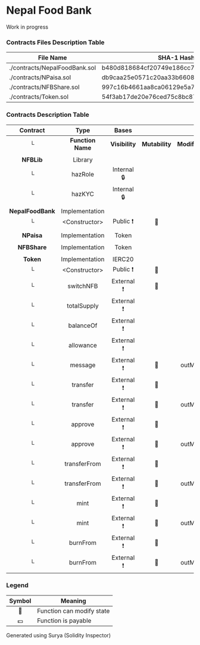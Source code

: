 # Nepal Food Bank
Work in progress

### Contracts Files Description Table

|  File Name  |  SHA-1 Hash  |
|-------------|--------------|
| ./contracts/NepalFoodBank.sol | b480d818684cf20749e186cc7207fcabc3974651 |
| ./contracts/NPaisa.sol | db9caa25e0571c20aa33b660857064c83c96385c |
| ./contracts/NFBShare.sol | 997c16b4661aa8ca06129e5a72d6e807211282ef |
| ./contracts/Token.sol | 54f3ab17de20e76ced75c8bc87ac530628b97348 |

### Contracts Description Table

|  Contract  |         Type        |       Bases      |                  |                 |
|:----------:|:-------------------:|:----------------:|:----------------:|:---------------:|
|     └      |  **Function Name**  |  **Visibility**  |  **Mutability**  |  **Modifiers**  |
||||||
| **NFBLib** | Library |  |||
| └ | hazRole | Internal 🔒 |   | |
| └ | hazKYC | Internal 🔒 |   | |
||||||
| **NepalFoodBank** | Implementation |  |||
| └ | \<Constructor\> | Public ❗️ | 🛑  | |
||||||
| **NPaisa** | Implementation | Token |||
||||||
| **NFBShare** | Implementation | Token |||
||||||
| **Token** | Implementation | IERC20 |||
| └ | \<Constructor\> | Public ❗️ | 🛑  | |
| └ | switchNFB | External ❗️ | 🛑  | |
| └ | totalSupply | External ❗️ |   | |
| └ | balanceOf | External ❗️ |   | |
| └ | allowance | External ❗️ |   | |
| └ | message | External ❗️ | 🛑  | outMsg |
| └ | transfer | External ❗️ | 🛑  | |
| └ | transfer | External ❗️ | 🛑  | outMsg |
| └ | approve | External ❗️ | 🛑  | |
| └ | approve | External ❗️ | 🛑  | outMsg |
| └ | transferFrom | External ❗️ | 🛑  | |
| └ | transferFrom | External ❗️ | 🛑  | outMsg |
| └ | mint | External ❗️ | 🛑  | |
| └ | mint | External ❗️ | 🛑  | outMsg |
| └ | burnFrom | External ❗️ | 🛑  | |
| └ | burnFrom | External ❗️ | 🛑  | outMsg |

### Legend

|  Symbol  |  Meaning  |
|:--------:|-----------|
|    🛑    | Function can modify state |
|    💵    | Function is payable |

Generated using Surya (Solidity Inspector)